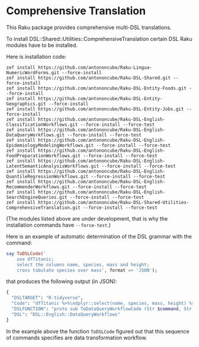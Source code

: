 # Comprehensive Translation

This Raku package provides comprehensive multi-DSL translations.

To install DSL::Shared::Utilities::ComprehensiveTranslation certain DSL Raku modules have to be installed.

Here is installation code:

```shell
zef install https://github.com/antononcube/Raku-Lingua-NumericWordForms.git --force-install
zef install https://github.com/antononcube/Raku-DSL-Shared.git --force-install
zef install https://github.com/antononcube/Raku-DSL-Entity-Foods.git --force-install
zef install https://github.com/antononcube/Raku-DSL-Entity-Geographics.git --force-install
zef install https://github.com/antononcube/Raku-DSL-Entity-Jobs.git --force-install
zef install https://github.com/antononcube/Raku-DSL-English-ClassificationWorkflows.git --force-install --force-test
zef install https://github.com/antononcube/Raku-DSL-English-DataQueryWorkflows.git --force-install --force-test
zef install https://github.com/antononcube/Raku-DSL-English-EpidemiologyModelingWorkflows.git --force-install --force-test
zef install https://github.com/antononcube/Raku-DSL-English-FoodPreparationWorkflows.git --force-install --force-test
zef install https://github.com/antononcube/Raku-DSL-English-LatentSemanticAnalysisWorkflows.git --force-install --force-test
zef install https://github.com/antononcube/Raku-DSL-English-QuantileRegressionWorkflows.git --force-install --force-test
zef install https://github.com/antononcube/Raku-DSL-English-RecommenderWorkflows.git --force-install --force-test
zef install https://github.com/antononcube/Raku-DSL-English-SearchEngineQueries.git --force-install --force-test
zef install https://github.com/antononcube/Raku-DSL-Shared-Utilities-ComprehensiveTranslation.git --force-install --force-test
```

(The modules listed above are under development, that is why the installation commands have `--force-test`.)

Here is an example of automatic determination of the DSL grammar with the command:

```raku
say ToDSLCode('
    use dfTitanic;
    select the columns name, species, mass and height;
    cross tabulate species over mass', format => 'JSON');
```

that produces the following output (in JSON):

```raku
{
  "DSLTARGET": "R-tidyverse",
  "Code": "dfTitanic %>%\ndplyr::select(name, species, mass, height) %>%\n(function(x) as.data.frame(xtabs( formula = mass ~ species, data = x ), stringsAsFactors=FALSE ))",
  "DSLFUNCTION": "proto sub ToDataQueryWorkflowCode (Str $command, Str $target = \"tidyverse\") {*}",
  "DSL": "DSL::English::DataQueryWorkflows"
}
```

In the example above the function `ToDSLCode` figured out that this sequence of commands specifies are data transformation workflow.